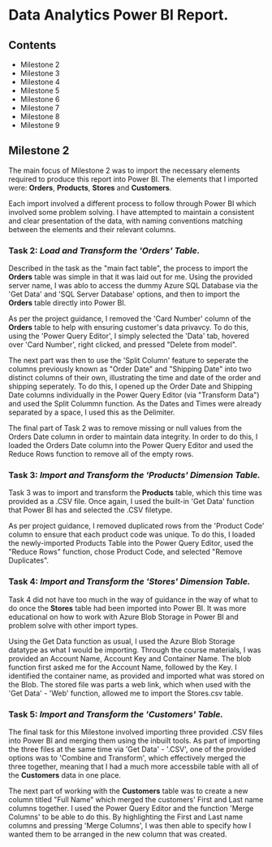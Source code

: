 # Data Analytics Power BI Report.
## Contents
- Milestone 2
- Milestone 3
- Milestone 4
- Milestone 5
- Milestone 6
- Milestone 7
- Milestone 8
- Milestone 9

## Milestone 2

The main focus of Milestone 2 was to import the necessary elements required to produce this report into Power BI. The elements that I imported were: **Orders**, **Products**, **Stores** and **Customers**.

Each import involved a different process to follow through Power BI which involved some problem solving. I have attempted to maintain a consistent and clear presentation of the data, with naming conventions matching between the elements and their relevant columns. 

### Task 2: *Load and Transform the 'Orders' Table.*

Described in the task as the "main fact table", the process to import the **Orders** table was simple in that it was laid out for me. Using the provided server name, I was ablo to access the dummy Azure SQL Database via the 'Get Data' and 'SQL Server Database' options, and then to import the **Orders** table directly into Power BI. 

As per the project guidance, I removed the 'Card Number' column of the **Orders** table to help with ensuring customer's data privavcy. To do this, using the 'Power Query Editor', I simply selected the 'Data' tab, hovered over 'Card Number', right clicked, and pressed "Delete from model".

The next part was then to use the 'Split Column' feature to seperate the columns previously known as "Order Date" and "Shipping Date" into two distinct columns of their own, illustrating the time and date of the order and shipping seperately. To do this, I opened up the Order Date and Shipping Date columns individually in the Power Query Editor (via "Transform Data") and used the Split Colummn function. As the Dates and Times were already separated by a space, I used this as the Delimiter.

The final part of Task 2 was to remove missing or null values from the Orders Date column in order to maintain data integrity. In order to do this, I loaded the Orders Date column into the Power Query Editor and used the Reduce Rows function to remove all of the empty rows.

### Task 3: *Import and Transform the 'Products' Dimension Table.*

Task 3 was to import and transform the **Products** table, which this time was provided as a .CSV file. Once again, I used the built-in 'Get Data' function that Power BI has and selected the .CSV filetype. 

As per project guidance, I removed duplicated rows from the 'Product Code' column to ensure that each product code was unique. To do this, I loaded the newly-imported Products Table into the Power Query Editor, used the "Reduce Rows" function, chose Product Code, and selected "Remove Duplicates".

### Task 4: *Import and Transform the 'Stores' Dimension Table.*

Task 4 did not have too much in the way of guidance in the way of what to do once the **Stores** table had been imported into Power BI. It was more educational on how to work with Azure Blob Storage in Power BI and problem solve with other import types. 

Using the Get Data function as usual, I used the Azure Blob Storage datatype as what I would be importing. Through the course materials, I was provided an Account Name, Account Key and Container Name. The blob function first asked me for the Account Name, followed by the Key. I identified the container name, as provided and imported what was stored on the Blob.  The stored file was parts a web link, which when used with the 'Get Data' - 'Web' function, allowed me to import the Stores.csv table.

### Task 5: *Import and Transform the 'Customers' Table.*

The final task for this Milestone involved importing three provided .CSV files into Power BI and merging them using the inbuilt tools. As part of importing the three files at the same time via 'Get Data' - '.CSV', one of the provided options was to 'Combine and Transform', which effectively merged the three together, meaning that I had a much more accessbile table with all of the **Customers** data in one place.

The next part of working with the **Customers** table was to create a new column titled "Full Name" which merged the customers' First and Last name columns together. I used the Power Query Editor and the function 'Merge Columns' to be able to do this. By highlighting the First and Last name columns and pressing 'Merge Columns', I was then able to specify how I wanted them to be arranged in the new column that was created.
